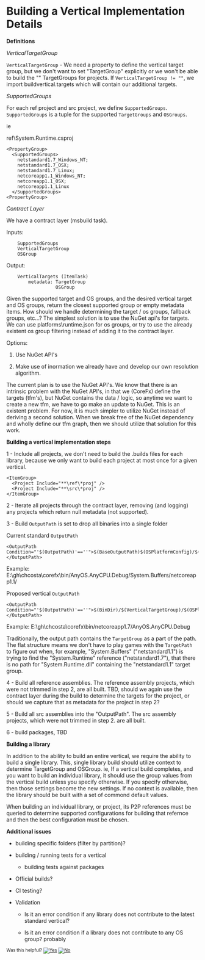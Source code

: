 # Building a Vertical Implementation Details #

**Definitions**

*VerticalTargetGroup*

`VerticalTargetGroup` - We need a property to define the vertical target group, but we don't want to set "TargetGroup" explicitly or we won't be able to build the "" TargetGroups for projects.
  If `VerticalTargetGroup != ""`, we import buildvertical.targets which will contain our additional targets.

*SupportedGroups*

For each ref project and src project, we define `SupportedGroups`. `SupportedGroups` is a tuple for the supported `TargetGroups` and `OSGroups`.


ie

ref\System.Runtime.csproj
```MSBuild
<PropertyGroup>
  <SupportedGroups>
    netstandard1.7_Windows_NT;
    netstandard1.7_OSX;
    netstandard1.7_Linux;
    netcoreapp1.1_Windows_NT;
    netcoreapp1.1_OSX;
    netcoreapp1.1_Linux
  </SupportedGroups>
<PropertyGroup>
```

*Contract Layer*

We have a contract layer (msbuild task).

Inputs: 

        SupportedGroups
        VerticalTargetGroup
        OSGroup
Output: 

        VerticalTargets (ItemTask)
            metadata: TargetGroup
                      OSGroup

Given the supported target and OS groups, and the desired vertical target and OS groups, return the closest supported group or empty metadata items.
How should we handle determining the target / os groups, fallback groups, etc...?  The simplest solution is to use the NuGet api's for targets.  We can use platforms\runtime.json for os groups, or try to use the already existent os group filtering instead of adding it to the contract layer.  

Options:

1. Use NuGet API's

2. Make use of inormation we already have and develop our own resolution algorithm.  

The current plan is to use the NuGet API's.  We know that there is an intrinsic problem with the NuGet API's, in that we (CoreFx) define the targets (tfm's), but NuGet contains the data / logic, so anytime we want to create a new tfm, we have to go make an update to NuGet.  This is an existent problem.  For now, it is much simpler to utilize NuGet instead of deriving a second solution.  When we break free of the NuGet dependency and wholly define our tfm graph, then we should utilize that solution for this work.

**Building a vertical implementation steps**

1 - Include all projects, we don't need to build the .builds files for each library, because we only want to build each project at most once for a given vertical.  

```MSBuild
<ItemGroup>
  <Project Include="**\ref\*proj" />
  <Project Include="**\src\*proj" />
</ItemGroup>
```

2 - Iterate all projects through the contract layer, removing (and logging) any projects which return null metadata (not supported).

3 - Build `OutputPath` is set to drop all binaries into a single folder

Current standard `OutputPath`

```MSBuild
<OutputPath Condition="'$(OutputPath)'==''">$(BaseOutputPath)$(OSPlatformConfig)/$(MSBuildProjectName)/$(TargetOutputRelPath)$(OutputPathSubfolder)</OutputPath> 
```
Example: E:\gh\chcosta\corefx\bin/AnyOS.AnyCPU.Debug/System.Buffers/netcoreapp1.1/

Proposed vertical `OutputPath`

```MSBuild
<OutputPath Condition="'$(OutputPath)'==''">$(BinDir)/$(VerticalTargetGroup)/$(OSPlatformConfig)</OutputPath>
```
Example: E:\gh\chcosta\corefx\bin/netcoreapp1.7/AnyOS.AnyCPU.Debug 

Traditionally, the output path contains the `TargetGroup` as a part of the path.  The flat structure means we don't have to play games with the `TargetPath` to figure out when, for example, "System.Buffers" ("netstandard1.1") is trying to find the "System.Runtime" reference ("netstandard1.7"), that there is no path for "System.Runtime.dll" containing the "netstandard1.1" target group.

4 - Build all reference assemblies.  The reference assembly projects, which were not trimmed in step 2, are all built.  TBD, should we again use the contract layer during the build to determine the targets for the project, or should we capture that as metadata for the project in step 2?  

5 - Build all src assemblies into the "OutputPath". The src assembly projects, which were not trimmed in step 2. are all built.

6 - build packages, TBD

**Building a library**

In addition to the ability to build an entire vertical, we require the ability to build a single library.  This, single library build should utilize context to determine TargetGroup and OSGroup.  ie, If a vertical build completes, and you want to build an individual library, it should use the group values from the vertical build unless you specify otherwise.  If you specify otherwise, then those settings become the new settings.  If no context is available, then the library should be built with a set of commond default values.

When building an individual library, or project, its P2P references must be queried to determine supported configurations for building that refernce and then the best configuration must be chosen.

**Additional issues** 

- building specific folders (filter by partition)?

- building / running tests for a vertical

  - building tests against packages

- Official builds?
  
- CI testing?

- Validation

  - Is it an error condition if any library does not contribute to the latest standard vertical?

  - Is it an error condition if a library does not contribute to any OS group? probably





<!-- Begin Generated Content: Doc Feedback -->
<sub>Was this helpful? [![Yes](https://helix.dot.net/f/ip/5?p=Documentation%5CProjectDocs%5Cbuildingvertical.md)](https://helix.dot.net/f/p/5?p=Documentation%5CProjectDocs%5Cbuildingvertical.md) [![No](https://helix.dot.net/f/in)](https://helix.dot.net/f/n/5?p=Documentation%5CProjectDocs%5Cbuildingvertical.md)</sub>
<!-- End Generated Content-->
